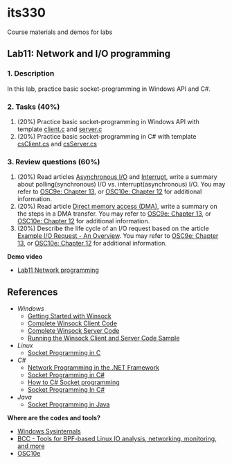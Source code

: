 # its330
Course materials and demos for labs

## Lab11: Network and I/O programming

### 1. Description

In this lab,  practice basic socket-programming in Windows API and C#.

### 2. Tasks (40%)

1. (20%) Practice basic socket-programming in Windows API with template [client.c](./code/win/client.c) and [server.c](./code/win/server.c)
2. (20%) Practice basic socket-programming in C# with template [csClient.cs](./code/cs/csClient.cs) and [csServer.cs](./code/cs/csServer.cs)


### 3. Review questions (60%)
1. (20%) Read articles [Asynchronous I/O](https://en.wikipedia.org/wiki/Asynchronous_I/O) and [Interrupt](https://en.wikipedia.org/wiki/Interrupt), write a summary about polling(synchronous) I/O vs. interrupt(asynchronous) I/O. You may refer to [OSC9e: Chapter 13](https://www.os-book.com/OS9/slide-dir/index.html), or [OSC10e: Chapter 12](https://www.os-book.com/OS10/slide-dir/index.html) for additional information.
2. (20%) Read article [Direct memory access (DMA)](https://en.wikipedia.org/wiki/Direct_memory_access), write a summary on the steps in a DMA transfer. You may refer to [OSC9e: Chapter 13](https://www.os-book.com/OS9/slide-dir/index.html), or [OSC10e: Chapter 12](https://www.os-book.com/OS10/slide-dir/index.html) for additional information.
3. (20%) Describe the life cycle of an I/O request based on the article [Example I/O Request - An Overview](https://docs.microsoft.com/en-us/windows-hardware/drivers/kernel/example-i-o-request---an-overview). You may refer to [OSC9e: Chapter 13](https://www.os-book.com/OS9/slide-dir/index.html), or [OSC10e: Chapter 12](https://www.os-book.com/OS10/slide-dir/index.html) for additional information.

**Demo video**

* [Lab11 Network programming](https://youtu.be/icQjUYDCefw)


## References

* _Windows_
  * [Getting Started with Winsock](https://docs.microsoft.com/en-us/windows/win32/winsock/getting-started-with-winsock)
  * [Complete Winsock Client Code](https://docs.microsoft.com/en-us/windows/win32/winsock/complete-client-code)
  * [Complete Winsock Server Code](https://docs.microsoft.com/en-us/windows/win32/winsock/complete-server-code)
  * [Running the Winsock Client and Server Code Sample](https://docs.microsoft.com/en-us/windows/win32/winsock/finished-server-and-client-code)
* _Linux_
  * [Socket Programming in C](https://www.geeksforgeeks.org/socket-programming-cc/)
* _C#_
  * [Network Programming in the .NET Framework](https://docs.microsoft.com/en-us/dotnet/framework/network-programming/)
  * [Socket Programming in C#](https://www.geeksforgeeks.org/socket-programming-in-c-sharp/)
  * [How to C# Socket programming](http://csharp.net-informations.com/communications/csharp-socket-programming.htm)
  * [Socket Programming In C#](https://www.c-sharpcorner.com/article/socket-programming-in-C-Sharp/)
* _Java_
  * [Socket Programming in Java](https://www.geeksforgeeks.org/socket-programming-in-java/)

**Where are the codes and tools?**
* [Windows Sysinternals](https://docs.microsoft.com/en-us/sysinternals/)
* [BCC - Tools for BPF-based Linux IO analysis, networking, monitoring, and more](https://github.com/iovisor/bcc)
* [OSC10e](https://github.com/greggagne/osc10e)





